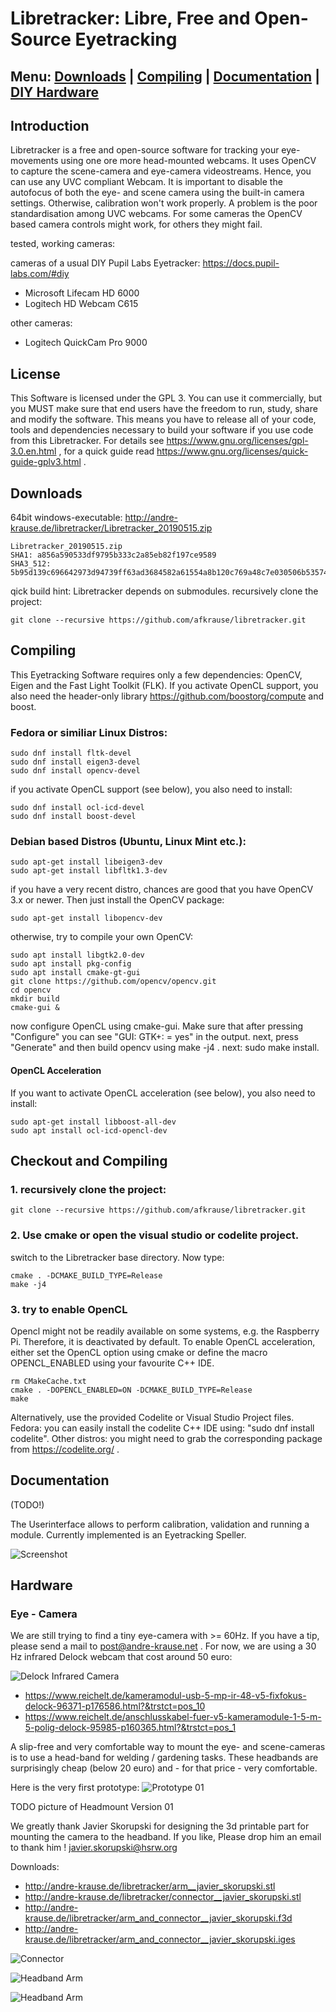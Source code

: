 # Libretracker: Libre, Free and Open-Source Eyetracking

## Menu: [Downloads](#downloads) | [Compiling](#compiling) | [Documentation](#documentation) | [DIY Hardware](#hardware)

## Introduction
Libretracker is a free and open-source software for tracking your eye-movements using one ore more head-mounted webcams. 
It uses OpenCV to capture the scene-camera and eye-camera videostreams.
Hence, you can use any UVC compliant Webcam.
It is important to disable the autofocus of both the eye- and scene camera using the built-in camera settings. 
Otherwise, calibration won't work properly.
A problem  is the poor standardisation among UVC webcams.
For some cameras the OpenCV based camera controls might work, for others they might fail. 

tested, working cameras:

cameras of a usual DIY Pupil Labs Eyetracker: https://docs.pupil-labs.com/#diy
* Microsoft Lifecam HD 6000
* Logitech HD Webcam C615

other cameras:
* Logitech QuickCam Pro 9000


## License
This Software is licensed under the GPL 3. You can use it commercially, but you MUST make sure that end users have the freedom to run, study, share and modify the software. This means you have to release all of your code, tools and dependencies necessary to build your software if you use code from this Libretracker. For details see https://www.gnu.org/licenses/gpl-3.0.en.html , for a quick guide read https://www.gnu.org/licenses/quick-guide-gplv3.html .

## Downloads 
64bit windows-executable:  http://andre-krause.de/libretracker/Libretracker_20190515.zip
```console
Libretracker_20190515.zip
SHA1: a856a590533df9795b333c2a85eb82f197ce9589
SHA3_512: 5b95d139c696642973d94739ff63ad3684582a61554a8b120c769a48c7e030506b5357469a29a88c6b7e3003eac5fd76836306b551e3f55145a4f28ec066a4c2
```
qick build hint: Libretracker depends on submodules. recursively clone the project:
```console
git clone --recursive https://github.com/afkrause/libretracker.git
```


## Compiling

This Eyetracking Software requires only a few dependencies: OpenCV, Eigen and the Fast Light Toolkit (FLK).
If you activate OpenCL support, you also need the header-only library https://github.com/boostorg/compute and boost.


### Fedora or similiar Linux Distros:
```console
sudo dnf install fltk-devel
sudo dnf install eigen3-devel
sudo dnf install opencv-devel
```

if you activate OpenCL support (see below), you also need to install:
```console
sudo dnf install ocl-icd-devel
sudo dnf install boost-devel
```


### Debian based Distros (Ubuntu, Linux Mint etc.):
```console
sudo apt-get install libeigen3-dev
sudo apt-get install libfltk1.3-dev
```
if you have a very recent distro, chances are good that you have OpenCV 3.x or newer. Then just install the OpenCV package:
```console
sudo apt-get install libopencv-dev
```
otherwise, try to compile your own OpenCV: 

```console
sudo apt install libgtk2.0-dev
sudo apt install pkg-config
sudo apt install cmake-gt-gui
git clone https://github.com/opencv/opencv.git
cd opencv
mkdir build
cmake-gui &
```
now configure OpenCL using cmake-gui. Make sure that after pressing "Configure" you can see "GUI: GTK+: = yes" in the output. 
next, press "Generate" and then build opencv using make -j4 . next: sudo make install.

#### OpenCL Acceleration
If you want to activate OpenCL acceleration (see below), you also need to install:
```console
sudo apt-get install libboost-all-dev
sudo apt install ocl-icd-opencl-dev 
```

## Checkout and Compiling 

### 1. recursively clone the project:
```console
git clone --recursive https://github.com/afkrause/libretracker.git
```

### 2. Use cmake or open the visual studio or codelite project. 

switch to the Libretracker base directory. Now type:
```console
cmake . -DCMAKE_BUILD_TYPE=Release
make -j4
```

### 3. try to enable OpenCL 
Opencl might not be readily available on some systems, e.g. the Raspberry Pi.
Therefore, it is deactivated by default. 
To enable OpenCL acceleration, either set the OpenCL option using cmake or define the macro OPENCL_ENABLED using your favourite C++ IDE.

```console
rm CMakeCache.txt
cmake . -DOPENCL_ENABLED=ON -DCMAKE_BUILD_TYPE=Release
make
```

Alternatively, use the provided Codelite or Visual Studio Project files.
Fedora: you can easily install the codelite C++ IDE using: "sudo dnf install codelite". 
Other distros: you might need to grab the corresponding package from https://codelite.org/ .


## Documentation

(TODO!)

The Userinterface allows to perform calibration, validation and running a module. Currently implemented is an Eyetracking Speller.

![Screenshot](documentation/images/screenshot01.png)



## Hardware

### Eye - Camera
We are still trying to find a tiny eye-camera with >= 60Hz. If you have a tip, please send a mail to post@andre-krause.net . 
For now, we are using a 30 Hz infrared Delock webcam that cost around 50 euro:

![Delock Infrared Camera](documentation/images/delock_camera.png)

* https://www.reichelt.de/kameramodul-usb-5-mp-ir-48-v5-fixfokus-delock-96371-p176586.html?&trstct=pos_10
* https://www.reichelt.de/anschlusskabel-fuer-v5-kameramodule-1-5-m-5-polig-delock-95985-p160365.html?&trstct=pos_1

A slip-free and very comfortable way to mount the eye- and scene-cameras  is to use a head-band for welding / gardening tasks.
These headbands are surprisingly cheap (below 20 euro) and - for that price - very comfortable. 

Here is the very first prototype:
![Prototype 01](documentation/images/headmount_proto_01.png)

TODO picture of Headmount Version 01 

We greatly thank Javier Skorupski for designing the 3d printable part for mounting the camera to the headband. 
If you like, Please drop him an email to thank him ! javier.skorupski@hsrw.org

Downloads:
* http://andre-krause.de/libretracker/arm__javier_skorupski.stl
* http://andre-krause.de/libretracker/connector__javier_skorupski.stl
* http://andre-krause.de/libretracker/arm_and_connector__javier_skorupski.f3d
* http://andre-krause.de/libretracker/arm_and_connector__javier_skorupski.iges

![Connector](documentation/images/camera_mount_connector.png)

![Headband Arm](documentation/images/camera_mount_headband_arm_01.png)

![Headband Arm](documentation/images/camera_mount_headband_arm_02.png)


